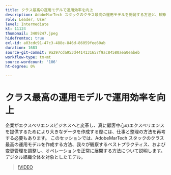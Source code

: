 ```yaml
---
title: クラス最高の運用モデルで運用効率を向上
description: AdobeMarTech スタックのクラス最高の運用モデルを開発する方法と、観察されるベストプラクティスを確認します
role: Leader, User
level: Intermediate
kt: 11124
thumbnail: 3409247.jpeg
hidefromtoc: true
exl-id: a03cdc91-47c3-488e-846d-86059fee60ab
duration: 1683
source-git-commit: 9a297cda953d4414131657f9ac84580aea0eabeb
workflow-type: tm+mt
source-wordcount: '106'
ht-degree: 0%

---
```


# クラス最高の運用モデルで運用効率を向上

企業がエクスペリエンスビジネスへと変革し、真に顧客中心のエクスペリエンスを提供するためにより大きなデータを作成する際には、仕事と整理の方法を再考する必要もあります。 このセッションでは、AdobeMarTech スタックのクラス最高の運用モデルを作成する方法、我々が観察するベストプラクティス、および変更管理を調整し、オペレーションを正常に展開する方法について説明します。 デジタル組織全体を対象としたモデル。

>[!VIDEO](https://video.tv.adobe.com/v/3409247/?quality=12&learn=on)
